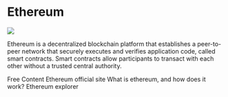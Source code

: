 # Ethereum

![](https://www.drupal.org/files/styles/grid-3-2x/public/project-images/ETHEREUM-LOGO_PORTRAIT_Black_small.png?itok=E8Qrv5WR)

Ethereum is a decentralized blockchain platform that establishes a peer-to-peer network that securely executes and verifies application code, called smart contracts. Smart contracts allow participants to transact with each other without a trusted central authority.

<ResourceGroupTitle>Free Content</ResourceGroupTitle>
<BadgeLink colorScheme='yellow' badgeText='Read' href='https://ethereum.org/en/'>Ethereum official site</BadgeLink>
<BadgeLink badgeText='Watch' href='https://www.youtube.com/watch?v=jYLXorNpLlE'>What is ethereum, and how does it work?
</BadgeLink>
<BadgeLink colorScheme='yellow' badgeText='Read' href='https://etherscan.io/'>Ethereum explorer </BadgeLink>

